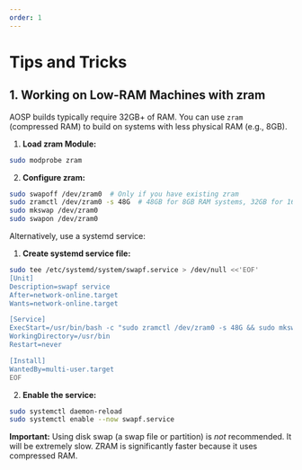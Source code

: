 ```yaml
---
order: 1
---
```

# Tips and Tricks

## 1. Working on Low-RAM Machines with zram

AOSP builds typically require 32GB+ of RAM.  You can use `zram` (compressed RAM) to build on systems with less physical RAM (e.g., 8GB).

1.  **Load zram Module:**

```bash
sudo modprobe zram
```

2.  **Configure zram:**

```bash
sudo swapoff /dev/zram0  # Only if you have existing zram
sudo zramctl /dev/zram0 -s 48G  # 48GB for 8GB RAM systems, 32GB for 16GB RAM
sudo mkswap /dev/zram0
sudo swapon /dev/zram0
```

Alternatively, use a systemd service:
  
1. **Create systemd service file:**

```bash
sudo tee /etc/systemd/system/swapf.service > /dev/null <<'EOF'
[Unit]
Description=swapf service
After=network-online.target
Wants=network-online.target

[Service]
ExecStart=/usr/bin/bash -c "sudo zramctl /dev/zram0 -s 48G && sudo mkswap /dev/zram0 && sudo swapon /dev/zram0"
WorkingDirectory=/usr/bin
Restart=never

[Install]
WantedBy=multi-user.target
EOF
```

2. **Enable the service:**
```bash
sudo systemctl daemon-reload 
sudo systemctl enable --now swapf.service
```


**Important:**  Using disk swap (a swap file or partition) is *not* recommended. It will be extremely slow. ZRAM is significantly faster because it uses compressed RAM.

